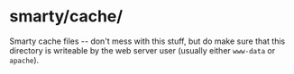 # smarty/cache/

Smarty cache files -- don't mess with this stuff, but do make sure that this directory is writeable by the web server user (usually either `www-data` or `apache`).